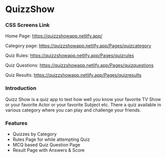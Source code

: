# QuizzShow
 
### CSS Screens Link

Home Page: https://quizzshowapp.netlify.app/

Category page: https://quizzshowapp.netlify.app/Pages/quizcategory

Quiz Rules: https://quizzshowapp.netlify.app/Pages/quizrules

Quiz Questions: https://quizzshowapp.netlify.app/Pages/quizquestions

Quiz Results: https://quizzshowapp.netlify.app/Pages/quizresults

### Introduction

Quizz Show is a quiz app to test how well you know your favorite TV Show or your favorite Actor or your favorite Subject etc. There a quiz available in various category where you can play and challenge your friends.

### Features

* Quizzes by Category
* Rules Page for while attempting Quiz
* MCQ based Quiz Question Page
* Result Page with Answers & Score